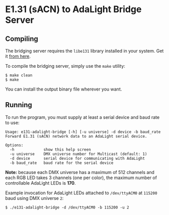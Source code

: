 # E1.31 (sACN) to AdaLight Bridge Server

## Compiling

The bridging server requires the `libe131` library installed in your system. Get it [from here][libe131].

To compile the bridging server, simply use the `make` utility:

    $ make clean
    $ make

You can install the output binary file wherever you want.

[libe131]: https://github.com/hhromic/libe131/releases/latest

## Running

To run the program, you must supply at least a serial device and baud rate to use:

    Usage: e131-adalight-bridge [-h] [-u universe] -d device -b baud_rate
    Forward E1.31 (sACN) network data to an AdaLight serial device.

    Options:
      -h             show this help screen
      -u universe    DMX universe number for Multicast (default: 1)
      -d device      serial device for communicating with AdaLight
      -b baud_rate   baud rate for the serial device

**Note:** because each DMX universe has a maximum of 512 channels and each RGB LED takes 3 channels (one per color), the maximum number of controllable AdaLight LEDs is **170**.

Example invocation for AdaLight LEDs attached to `/dev/ttyACM0` at `115200` baud using DMX universe `2`:

    $ ./e131-adalight-bridge -d /dev/ttyACM0 -b 115200 -u 2
